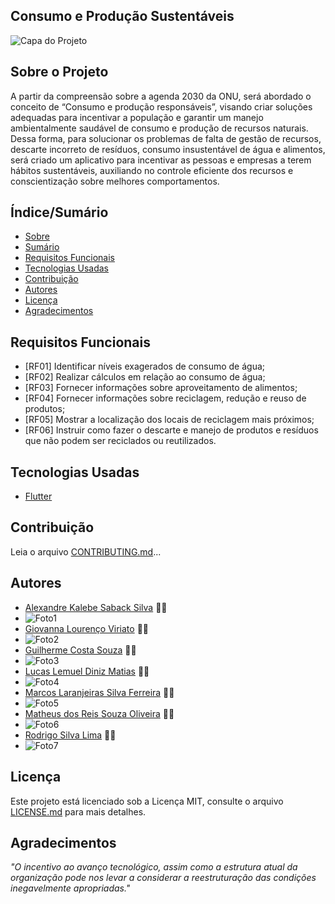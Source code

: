 ## Consumo e Produção Sustentáveis ##
![Capa do Projeto](https://cdn.discordapp.com/attachments/690349413041963230/830462931178487868/logo_2.png)

## Sobre o Projeto ##
A partir da compreensão sobre a agenda 2030 da ONU, será abordado o conceito de “Consumo e produção responsáveis”, visando criar soluções adequadas para incentivar a população e garantir um manejo ambientalmente saudável de consumo e produção de recursos naturais. Dessa forma, para solucionar os problemas de falta de gestão de recursos, descarte incorreto de resíduos, consumo insustentável de água e alimentos, será criado um aplicativo para incentivar as pessoas e empresas a terem hábitos sustentáveis, auxiliando no controle eficiente dos recursos e conscientização sobre melhores comportamentos.

## Índice/Sumário ##

* [Sobre](#sobre-o-projeto)
* [Sumário](#índice/sumário)
* [Requisitos Funcionais](#requisitos-funcionais)
* [Tecnologias Usadas](#tecnologias-usadas)
* [Contribuição](#contribuição)
* [Autores](#autores)
* [Licença](#licença)
* [Agradecimentos](#agradecimentos)

## Requisitos Funcionais  

- [RF01] Identificar níveis exagerados de consumo de água;
- [RF02] Realizar cálculos em relação ao consumo de água;
- [RF03] Fornecer informações sobre aproveitamento de alimentos;
- [RF04] Fornecer informações sobre reciclagem, redução e reuso de produtos;
- [RF05] Mostrar a localização dos locais de reciclagem mais próximos;
- [RF06] Instruir como fazer o descarte e manejo de produtos e resíduos que não podem ser reciclados ou reutilizados.

## Tecnologias Usadas ##

- [Flutter](https://flutter.dev/)

## Contribuição ##

Leia o arquivo [CONTRIBUTING.md](CONTRIBUTING.md)...

## Autores ##

* [Alexandre Kalebe Saback Silva](https://github.com/AlexandreSaback/) 👨‍💻
* ![Foto1](https://avatars.githubusercontent.com/u/78316698?s=96&v=4)
* [Giovanna Lourenço Viriato](https://github.com/giovanna-viriato) 👨‍💻
* ![Foto2](https://avatars.githubusercontent.com/u/64810914?s=96&v=4)
* [Guilherme Costa Souza](https://github.com/guilhermecsouz) 👨‍💻
* ![Foto3](https://avatars.githubusercontent.com/u/79949386?s=96&v=4)
* [Lucas Lemuel Diniz Matias](https://github.com/LucasLemuel13) 👨‍💻
* ![Foto4](https://avatars.githubusercontent.com/u/80295745?s=96&v=4)
* [Marcos Laranjeiras Silva Ferreira](https://github.com/Taohay) 👨‍💻
* ![Foto5](https://avatars.githubusercontent.com/u/67201934?s=96&v=4)
* [Matheus dos Reis Souza Oliveira](https://github.com/matheusreis-oliveira) 👨‍💻
* ![Foto6](https://avatars.githubusercontent.com/u/61798509?s=96&v=4)
* [Rodrigo Silva Lima](https://github.com/contatodevlima) 👨‍💻
* ![Foto7](https://avatars.githubusercontent.com/u/45740195?s=96&v=4)

## Licença ##

Este projeto está licenciado sob a Licença MIT, consulte o arquivo [LICENSE.md](https://github.com/UNATechNinjas/TrabalhoPraticoUNA/blob/main/LICENCE.md) para mais detalhes.

## Agradecimentos ##

*"O incentivo ao avanço tecnológico, assim como a estrutura atual da organização pode nos levar a considerar a reestruturação das condições inegavelmente apropriadas."*

